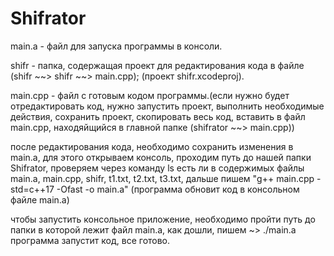 # Shifrator
main.a - файл для запуска программы в консоли.

shifr - папка, содержащая проект для редактирования кода в файле (shifr ~~> shifr ~~> main.cpp); (проект shifr.xcodeproj).

main.cpp - файл с готовым кодом программы.(если нужно будет отредактировать код, нужно запустить проект, выполнить необходимые действия, сохранить проект,
скопировать весь код, вставить в файл main.cpp, находяйщийся в главной папке (shifrator ~~> main.cpp))

после редактирования кода, необходимо сохранить изменения в main.a, для этого открываем консоль, проходим путь до нашей папки Shifrator, проверяем через
команду ls есть ли в содержимых файлы main.a, main.cpp, shifr, t1.txt, t2.txt, t3.txt, дальше пишем "g++ main.cpp -std=c++17 -Ofast -o main.a"
(программа обновит код в консольном файле main.a)

чтобы запустить консольное приложение, необходимо пройти путь до папки в которой лежит файл main.a, как дошли, пишем ~> ./main.a
программа запустит код, все готово.
